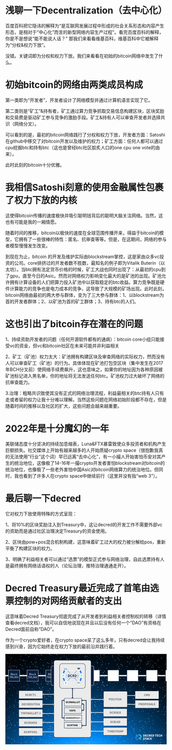 # 浅聊一下Decentralization（去中心化）


百度百科把它隐讳的解释为“是互联网发展过程中形成的社会关系形态和内容产生形态，是相对于“中心化”而言的新型网络内容生产过程”。看完百度百科的解释，你是不是想说“能不能说人话？” 那我们来看看维基百科，维基百科中它被解释为“分权&权力下放”。

没错。关键词即为分权和权力下放。我们来看看在初始的bitcoin网络中发生了什么。

# 初始bitcoin的网络由两类成员构成

 第一类即为“开发者”，开发者设计了网络模型并通过计算机语言实现了它。

 第二类则是“矿工”&持有者，矿工通过算力竞争抓取交易信息构建区块，区块奖励和交易费是驱动矿工参与竞争的激励手段。矿工&持有人可以审查开发者并选择共识（网络分叉）。

可以看到的是，最初的bitcoin网络践行了分权和权力下放，开发者方面：Satoshi在github中移交了对bitcoin开发以及维护的权力；矿工方面：任何人都可以通过cpu挖掘btc和持有btc（这也是曾经btc社区脍炙人口的one cpu one vote的由来）。

此时此刻的bitcoin十分优雅。

# 我相信Satoshi刻意的使用金融属性包裹了权力下放的内核

这使得bitcoin传播的速度极快并吸引聪明钱背后的聪明大脑关注网络。当然，这也有可能是我的一厢情愿。

随着时间的推移，bitcoin以极快的速度在全球范围传播开来，得益于bitcoin的模型，它拥有了一些很棒的特性：匿名、抗审查等等。但是，在这期间，网络的参与者模型慢慢发生改变。

到现在为止，bitcoin 的开发及维护实际由blockstream掌控，这是家由众多vc投资的公司。core排挤过的开发者数不胜数，最知名的例子即为Vitalik Buterin（以太坊）。当btc拥有法定货币价格的时候，矿工大战也同时出现了：从最初的cpu到了gpu，直至今日的Asic。然而对网络权力影响变化最大的是矿池的出现。矿池允许拥有计算设备的人们把算力投入矿池中以获取稳定的btc收益。算力竞争既是硬件计算能力的竞争也是电力成本的竞争，这导致了大规模的矿场出现。此时此刻，bitcoin网络由最初的两大参与群体，变为了三大参与群体：1、以blockstream为首的开发者群体；2、以矿池为首的矿工群体；3、持有btc的人们。

# 这也引出了bitcoin存在潜在的问题

1、持续资助开发者的问题（任何开源软件都有的通病）：bitcoin core小组只能接受vc的资金，但vc和bitcoin社区在未来可能并非利益相关 

2、矿工（矿池）权力太大：矿池拥有构建区块及审查网络的实际权力，然而没有人可以审查矿工（矿池）的行为。具体体现在矿池打包空区块（集中发生在2017年BCH分叉前）使网络手续费飙升，这也意味之，如果你的地址因为各种原因被矿池标记进入黑名单，你的地址将无法发送任何btc。矿池权力过大破坏了网络的抗审查能力。

3.治理：粗略共识致使其没有正式的网络治理流程，利益最相关的btc持有人只有走或者留的权力让我十分难以理解。当然这些问题在网络初始阶段都不存在，但是随着时间的推移以及社区的扩大，这些问题会越来越重要。

# 2022年是十分魔幻的一年

美联储态度十分坚决的持续加息缩表，Luna&FTX暴雷致使众多投资者和机构产生巨额损失。社交媒体上开始有越来越多的人开始质疑crypto space（很抱歉我真的无法使用“行业”这个词）早已远离“去中心化”，有一小撮人开始害怕币安对其产生的统治地位，这像极了14-16年一撮crypto开发者害怕blockstream对bitcoin的统治地位，也像极了一些老外害怕中国Asic对bitcoin网络算力的统治地位。但同时，我也看到了许多人在crypto space中继续前行（这里并没有指“web 3”）。

# 最后聊一下decred

它对权力下放使用特殊的方式呈现：

1、将10%的区块奖励注入到Treasury中，这让decred的开发工作不需要外部vc的资助而是通过社区治理决定Treasury的资金使用。

2、区块由pow+pos混合机制构建，这意味着矿工过大的权力被分解给pos，重新平衡了构建区块的权力。

3、明确了利益相关者可以通过“选票”的模型正式参与网络治理，自此选票持有人是最终拥有网络话语权的人（论坛治理，推特治理通通走开）。

# Decred Treasury最近完成了首笔由选票控制的对网络贡献者的支出

这意味着Decred Treasury彻底完成了从开发者到利益相关者控制权的转移（详情查看decred文档），我可以自信地说现在并且以后没有任何一个“DAO”有资格在Decred面前自称“DAO”。

作为一个crypto爱好者，在crypto space呆了这么多年，只有decred会让我持续感到兴奋，因为它始终走在权力下放的最前沿并践行着。

![decred架构](img/decred架构.jpeg)







 

